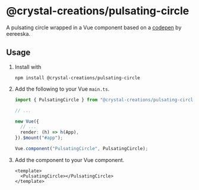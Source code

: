 # @crystal-creations/pulsating-circle

A pulsating circle wrapped in a Vue component based on a [codepen](https://codepen.io/eereeska/pen/gOPdBZg) by eereeska.

## Usage
1. Install with

   `npm install @crystal-creations/pulsating-circle`

2. Add the following to your Vue `main.ts`.
    ```ts
    import { PulsatingCircle } from "@crystal-creations/pulsating-circle";
    
    // ...
    
    new Vue({
      // ...
      render: (h) => h(App),
    }).$mount("#app");
    
    Vue.component("PulsatingCircle", PulsatingCircle);
    ```

3. Add the component to your Vue component.
    ```vue
    <template>
      <PulsatingCircle></PulsatingCircle>
    </template>
    ```

